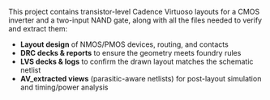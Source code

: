 This project contains transistor-level Cadence Virtuoso layouts for a CMOS inverter and a two-input NAND gate, along with all the files needed to verify and extract them:

- **Layout design** of NMOS/PMOS devices, routing, and contacts  
- **DRC decks & reports** to ensure the geometry meets foundry rules  
- **LVS decks & logs** to confirm the drawn layout matches the schematic netlist  
- **AV_extracted views** (parasitic-aware netlists) for post-layout simulation and timing/power analysis  
